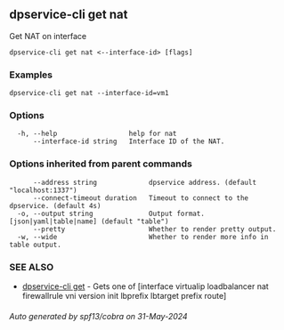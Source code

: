 ## dpservice-cli get nat

Get NAT on interface

```
dpservice-cli get nat <--interface-id> [flags]
```

### Examples

```
dpservice-cli get nat --interface-id=vm1
```

### Options

```
  -h, --help                  help for nat
      --interface-id string   Interface ID of the NAT.
```

### Options inherited from parent commands

```
      --address string             dpservice address. (default "localhost:1337")
      --connect-timeout duration   Timeout to connect to the dpservice. (default 4s)
  -o, --output string              Output format. [json|yaml|table|name] (default "table")
      --pretty                     Whether to render pretty output.
  -w, --wide                       Whether to render more info in table output.
```

### SEE ALSO

* [dpservice-cli get](dpservice-cli_get.md)	 - Gets one of [interface virtualip loadbalancer nat firewallrule vni version init lbprefix lbtarget prefix route]

###### Auto generated by spf13/cobra on 31-May-2024
